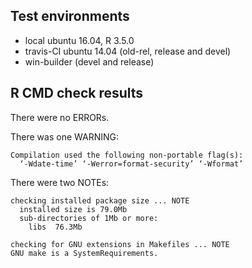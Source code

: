 ## Test environments
* local ubuntu 16.04, R 3.5.0
* travis-CI ubuntu 14.04 (old-rel, release and devel)
* win-builder (devel and release)


## R CMD check results
There were no ERRORs.

There was one WARNING:

```
Compilation used the following non-portable flag(s):
  ‘-Wdate-time’ ‘-Werror=format-security’ ‘-Wformat’
```


There were two NOTEs:

```
checking installed package size ... NOTE
  installed size is 79.0Mb
  sub-directories of 1Mb or more:
    libs  76.3Mb
```

```
checking for GNU extensions in Makefiles ... NOTE
GNU make is a SystemRequirements.
```
